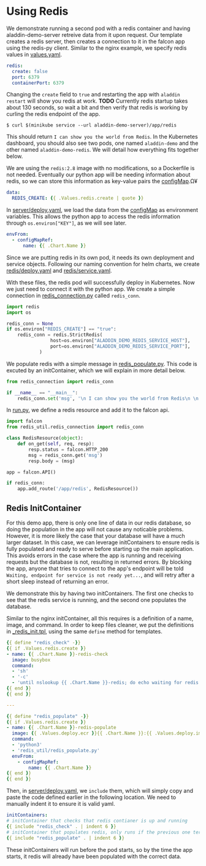 # Using Redis
We demonstrate running a second pod with a redis container and having aladdin-demo-server retreive data from it upon request. Our template creates a redis server, then creates a connection to it in the falcon app using the redis-py client. Similar to the nginx example, we specify redis values in [values.yaml](../helm/aladdin-demo/values.yaml).
```yaml
redis:
  create: false
  port: 6379
  containerPort: 6379
```   
Changing the `create` field to `true` and restarting the app with `aladdin restart` will show you redis at work. **TODO** Currently redis startup takes about 130 seconds, so wait a bit and then verify that redis is working by curling the redis endpoint of the app. 
    
    $ curl $(minikube service --url aladdin-demo-server)/app/redis 
    
This should return `I can show you the world from Redis`. In the Kubernetes dashboard, you should also see two pods, one named `aladdin-demo` and the other named `aladdin-demo-redis`. We will detail how everything fits together below. 

We are using the `redis:2.8` image with no modifications, so a Dockerfile is not needed. Eventually our python app will be needing information about redis, so we can store this information as key-value pairs the [configMap](../helm/aladdin-demo/templates/shared/configMap.yaml).Ω¥
```yaml
data:
  REDIS_CREATE: {{ .Values.redis.create | quote }}
```

In [server/deploy.yaml](../helm/aladdin-demo/templates/server/deploy.yaml), we load the data from the [configMap](../helm/aladdin-demo/templates/shared/configMap.yaml) as environment variables. This allows the python app to access the redis information through `os.environ["KEY"]`, as we will see later. 
```yaml
envFrom:
  - configMapRef:
      name: {{ .Chart.Name }}
```
Since we are putting redis in its own pod, it needs its own deployment and service objects. Following our naming convention for helm charts, we create [redis/deploy.yaml](../helm/aladdin-demo/templates/redis/deploy.yaml) and [redis/service.yaml](../helm/aladdin-demo/templates/redis/service.yaml).

With these files, the redis pod will successfully deploy in Kubernetes. Now we just need to connect it with the python app. We create a simple connection in [redis_connection.py](../app/redis_util/redis_connection.py) called `redis_conn`.
```python
import redis
import os

redis_conn = None
if os.environ["REDIS_CREATE"] == "true":
    redis_conn = redis.StrictRedis(
                host=os.environ["ALADDIN_DEMO_REDIS_SERVICE_HOST"],
                port=os.environ["ALADDIN_DEMO_REDIS_SERVICE_PORT"],
            )
```
We populate redis with a simple message in [redis_populate.py](../app/redis_util/redis_populate.py). This code is excuted by an initContainer, which we will explain in more detail below.
```python
from redis_connection import redis_conn

if __name__ == "__main__":
    redis_conn.set('msg', '\n I can show you the world from Redis\n \n')
```
In [run.py](../app/run.py), we define a redis resource and add it to the falcon api.
```python
import falcon
from redis_util.redis_connection import redis_conn

class RedisResource(object):
    def on_get(self, req, resp):
        resp.status = falcon.HTTP_200
        msg = redis_conn.get('msg')
        resp.body = (msg)

app = falcon.API()

if redis_conn:
    app.add_route('/app/redis', RedisResource())
```
## Redis InitContainer
For this demo app, there is only one line of data in our redis database, so doing the population in the app will not cause any noticable problems. However, it is more likely the case that your database will have a much larger dataset. In this case, we can leverage initContainers to ensure redis is fully populated and ready to serve before starting up the main application. This avoids errors in the case where the app is running and receiving requests but the database is not, resulting in returned errors. By blocking the app, anyone that tries to connect to the app's endpoint will be told `Waiting, endpoint for service is not ready yet...`, and will retry after a short sleep instead of returning an error.

We demonstrate this by having two initContainers. The first one checks to see that the redis service is running, and the second one populates the database. 

Similar to the nginx initContainer, all this requires is a definition of a name, image, and command. In order to keep files cleaner, we put the definitions in [\_redis_init.tpl](../helm/aladdin-demo/templates/redis/_redis_init.tpl), using the same `define` method for templates. 
```yaml
{{ define "redis_check" -}}
{{ if .Values.redis.create }}
- name: {{ .Chart.Name }}-redis-check
  image: busybox
  command:
  - 'sh'
  - '-c'
  - 'until nslookup {{ .Chart.Name }}-redis; do echo waiting for redis pod; sleep 2; done;'
{{ end }}
{{ end }}

---

{{ define "redis_populate" -}}
{{ if .Values.redis.create }}
- name: {{ .Chart.Name }}-redis-populate
  image: {{ .Values.deploy.ecr }}{{ .Chart.Name }}:{{ .Values.deploy.imageTag }}
  command:
  - 'python3'
  - 'redis_util/redis_populate.py'
  envFrom:
    - configMapRef:
        name: {{ .Chart.Name }}
{{ end }}
{{ end }}
```
Then, in [server/deploy.yaml](../helm/aladdin-demo/templates/server/deploy.yaml), we `include` them, which will simply copy and paste the code defined earlier in the following location. We need to manually indent it to ensure it is valid yaml.
```yaml    
initContainers:
# initContainer that checks that redis contianer is up and running
{{ include "redis_check" . | indent 6 }}
# initContainer that populates redis, only runs if the previous one terminates successfully
{{ include "redis_populate" . | indent 6 }}
```
These initContainers will run before the pod starts, so by the time the app starts, it redis will already have been populated with the correct data.
